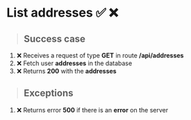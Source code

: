 # List addresses ✅ ❌

> ## Success case

01. ❌ Receives a request of type **GET** in route **/api/addresses**
00. ❌ Fetch user **addresses** in the database
00. ❌ Returns **200** with the **addresses**

> ## Exceptions

01. ❌ Returns error **500** if there is an **error** on the server
